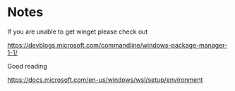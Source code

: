 # Notes

If you are unable to get winget please check out

https://devblogs.microsoft.com/commandline/windows-package-manager-1-1/


Good reading

https://docs.microsoft.com/en-us/windows/wsl/setup/environment

